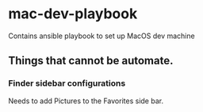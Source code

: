 # mac-dev-playbook
Contains ansible playbook to set up MacOS dev machine

## Things that cannot be automate.

### Finder sidebar configurations

Needs to add Pictures to the Favorites side bar.
